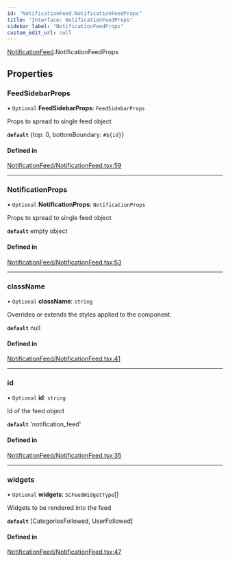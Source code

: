 ```yaml
---
id: "NotificationFeed.NotificationFeedProps"
title: "Interface: NotificationFeedProps"
sidebar_label: "NotificationFeedProps"
custom_edit_url: null
---
```


[NotificationFeed](../modules/NotificationFeed.md).NotificationFeedProps

## Properties

### FeedSidebarProps

• `Optional` **FeedSidebarProps**: `FeedSidebarProps`

Props to spread to single feed object

**`default`** {top: 0, bottomBoundary: `#${id}`}

#### Defined in

[NotificationFeed/NotificationFeed.tsx:59](https://github.com/selfcommunity/community-ui/blob/67100aa/packages/sc-templates/src/components/NotificationFeed/NotificationFeed.tsx#L59)

___

### NotificationProps

• `Optional` **NotificationProps**: `NotificationProps`

Props to spread to single feed object

**`default`** empty object

#### Defined in

[NotificationFeed/NotificationFeed.tsx:53](https://github.com/selfcommunity/community-ui/blob/67100aa/packages/sc-templates/src/components/NotificationFeed/NotificationFeed.tsx#L53)

___

### className

• `Optional` **className**: `string`

Overrides or extends the styles applied to the component.

**`default`** null

#### Defined in

[NotificationFeed/NotificationFeed.tsx:41](https://github.com/selfcommunity/community-ui/blob/67100aa/packages/sc-templates/src/components/NotificationFeed/NotificationFeed.tsx#L41)

___

### id

• `Optional` **id**: `string`

Id of the feed object

**`default`** 'notification_feed'

#### Defined in

[NotificationFeed/NotificationFeed.tsx:35](https://github.com/selfcommunity/community-ui/blob/67100aa/packages/sc-templates/src/components/NotificationFeed/NotificationFeed.tsx#L35)

___

### widgets

• `Optional` **widgets**: `SCFeedWidgetType`[]

Widgets to be rendered into the feed

**`default`** [CategoriesFollowed, UserFollowed]

#### Defined in

[NotificationFeed/NotificationFeed.tsx:47](https://github.com/selfcommunity/community-ui/blob/67100aa/packages/sc-templates/src/components/NotificationFeed/NotificationFeed.tsx#L47)
